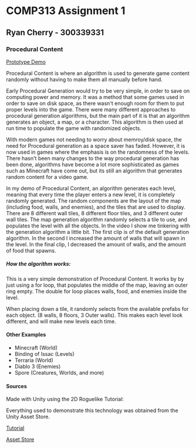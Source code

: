 # COMP313 Assignment 1

## Ryan Cherry - 300339331

### Procedural Content

[Prototype Demo](https://youtu.be/qjNHtvyqAdI)

Procedural Content is where an algorithm is used to generate game content 
randomly without having to make them all manually before hand.

Early Procedural Generation would try to be very simple, in order to save on computing power and memory. It was a method that some games used in order to save on disk space,
as there wasn't enough room for them to put proper levels into the game. There were many different approaches to procedural generation algorithms, but the main part of it is
that an algorithm generates an object, a map, or a character. This algorithm is then used at run time to populate the game with randomized objects. 

With modern games not needing to worry about memroy/disk space, the need for Procedural generation as a space saver has faded. However, it is now used in games where the emphasis
is on the randomness of the levels. There hasn't been many changes to the way procedural generation has been done, algorithms have become a lot more sophisticated as games 
such as Minecraft have come out, but its still an algorithm that generates random content for a video game. 

In my demo of Procedural Content, an algorithm generates each level, meaning that every time the player enters a new level, it is completely randomly generated. The random 
components are the layout of the map (including food, walls, and enemies), and the tiles that are used to display. There are 8 different wall tiles, 8 different floor tiles, and
3 different outer wall tiles. The map generation algorithm randomly selects a tile to use, and populates the level with all the objects. In the video I show me tinkering with
the generation algorithm a little bit. The first clip is of the default generation algorithm. In the second I increased the amount of walls that will spawn in the level. In 
the final clip, I decreased the amount of walls, and the amount of food that spawns. 

##### How the algorithm works:

This is a very simple demonstration of Procedural Content. It works by by just using a for loop, that populates the middle of the map, leaving an outer ring empty. The double for
loop places walls, food, and enemies inside the level. 

When placing down a tile, it randomly selects from the available prefabs for each object. (8 walls, 8 floors, 3 Outer walls). This makes each level look different, and will make new 
levels each time. 

#### Other Examples

* Minecraft (World)
* Binding of Issac (Levels)
* Terraria (World)
* Diablo 3 (Enemies)
* Spore (Creatures, Worlds, and more)

#### Sources 

Made with Unity using the 2D Roguelike Tutorial: 

Everything used to demonstrate this technology was obtained from the Unity Asset Store. 

[Tutorial](https://unity3d.com/learn/tutorials/s/2d-roguelike-tutorial)

[Asset Store](https://www.assetstore.unity3d.com/en/?&_ga=2.36880231.693987245.1535021252-446590656.1531972195#!/content/29825)

